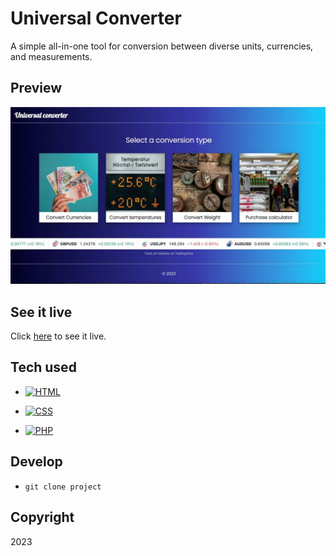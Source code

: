 # Universal Converter

A simple all-in-one tool for conversion between diverse units, currencies, and measurements.

## Preview

![screen shot](./images/screen-shot.jpeg)

## See it live

Click [here](http://converter.infinityfreeapp.com/index.php) to see it live.

## Tech used

- [![HTML](https://img.shields.io/badge/HTML-5-E34F26.svg)](https://developer.mozilla.org/en-US/docs/Web/HTML)
- [![CSS](https://img.shields.io/badge/CSS-3-1572B6.svg)](https://developer.mozilla.org/en-US/docs/Web/CSS)

- [![PHP](https://img.shields.io/badge/PHP-%3E%3D8.0-8892BF.svg)](https://www.php.net/)

## Develop

- `git clone project`

## Copyright

2023
